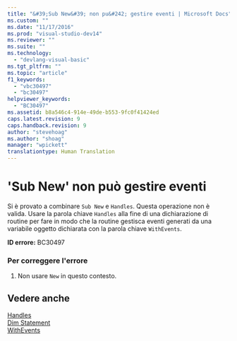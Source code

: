 ```yaml
---
title: "&#39;Sub New&#39; non pu&#242; gestire eventi | Microsoft Docs"
ms.custom: ""
ms.date: "11/17/2016"
ms.prod: "visual-studio-dev14"
ms.reviewer: ""
ms.suite: ""
ms.technology: 
  - "devlang-visual-basic"
ms.tgt_pltfrm: ""
ms.topic: "article"
f1_keywords: 
  - "vbc30497"
  - "bc30497"
helpviewer_keywords: 
  - "BC30497"
ms.assetid: b8a546c4-914e-49de-b553-9fc0f41424ed
caps.latest.revision: 9
caps.handback.revision: 9
author: "stevehoag"
ms.author: "shoag"
manager: "wpickett"
translationtype: Human Translation
---
```

# &#39;Sub New&#39; non pu&#242; gestire eventi
Si è provato a combinare `Sub New` e `Handles`. Questa operazione non è valida. Usare la parola chiave `Handles` alla fine di una dichiarazione di routine per fare in modo che la routine gestisca eventi generati da una variabile oggetto dichiarata con la parola chiave `WithEvents`.  
  
 **ID errore:** BC30497  
  
### Per correggere l'errore  
  
1.  Non usare `New` in questo contesto.  
  
## Vedere anche  
 [Handles](../../visual-basic/language-reference/statements/handles-clause.md)   
 [Dim Statement](../../visual-basic/language-reference/statements/dim-statement.md)   
 [WithEvents](../../visual-basic/language-reference/modifiers/withevents.md)